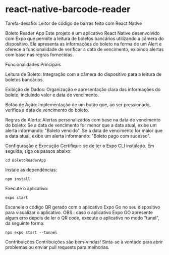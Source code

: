 # react-native-barcode-reader
Tarefa-desafio: Leitor de código de barras feito com React Native

Boleto Reader App
Este projeto é um aplicativo React Native desenvolvido com Expo que permite a leitura de boletos bancários utilizando a câmera do dispositivo. Ele apresenta as informações do boleto na forma de um Alert e oferece a funcionalidade de verificar a data de vencimento, exibindo alertas com base nas regras fornecidas.

Funcionalidades Principais

Leitura de Boleto:
Integração com a câmera do dispositivo para a leitura de boletos bancários.

Exibição de Dados:
Organização e apresentação clara das informações do boleto, incluindo valor e data de vencimento.

Botão de Ação:
Implementação de um botão que, ao ser pressionado, verifica a data de vencimento do boleto.

Regras de Alerta:
Alertas personalizados com base na data de vencimento do boleto:
Se a data de vencimento for menor que a data atual, exibe um alerta informando: "Boleto vencido".
Se a data de vencimento for maior que a data atual, exibe um alerta informando: "Boleto pago com sucesso".

Configuração e Execução
Certifique-se de ter o Expo CLI instalado. Em seguida, siga os passos abaixo:


```
cd BoletoReaderApp
```

Instale as dependências:

```
npm install
```

Execute o aplicativo:

```
expo start
```


Escaneie o código QR gerado com o aplicativo Expo Go no seu dispositivo para visualizar o aplicativo.
OBS.: caso o aplicativo Expo GO apresente algum erro depois de ler o QR code, execute o aplicativo no modo "tunel", da seguinte forma:

```
npx expo start --tunnel
```

Contribuições
Contribuições são bem-vindas! Sinta-se à vontade para abrir problemas ou enviar pull requests para melhorias.
